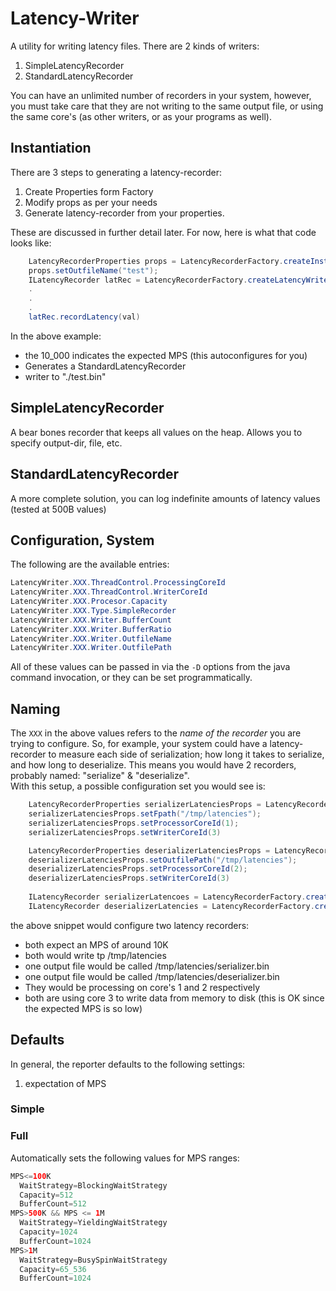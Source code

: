 # Latency-Writer
A utility for writing latency files.
There are 2 kinds of writers:

1. SimpleLatencyRecorder
2. StandardLatencyRecorder

You can have an unlimited number of recorders in your system, however, you must take care that they are not writing to the same output file, or using the same core's (as other writers, or as your programs as well).

## Instantiation
There are 3 steps to generating a latency-recorder:

1. Create Properties form Factory
2. Modify props as per your needs
3. Generate latency-recorder from your properties.

These are discussed in further detail later. For now, here is what that code looks like:

```java
    LatencyRecorderProperties props = LatencyRecorderFactory.createInstanceProperties(val, 10_000);
    props.setOutfileName("test");
    ILatencyRecorder latRec = LatencyRecorderFactory.createLatencyWriter(props);
    .
    .
    .
    latRec.recordLatency(val)
```

In the above example:
* the 10_000 indicates the expected MPS (this autoconfigures for you)
* Generates a StandardLatencyRecorder
* writer to "./test.bin"


## SimpleLatencyRecorder
A bear bones recorder that keeps all values on the heap.
Allows you to specify output-dir, file, etc.


## StandardLatencyRecorder
A more complete solution, you can log indefinite amounts of latency values (tested at 500B values)


## Configuration, System
The following are the available entries:

```java
LatencyWriter.XXX.ThreadControl.ProcessingCoreId
LatencyWriter.XXX.ThreadControl.WriterCoreId
LatencyWriter.XXX.Procesor.Capacity
LatencyWriter.XXX.Type.SimpleRecorder
LatencyWriter.XXX.Writer.BufferCount
LatencyWriter.XXX.Writer.BufferRatio
LatencyWriter.XXX.Writer.OutfileName
LatencyWriter.XXX.Writer.OutfilePath
```

All of these values can be passed in via the `-D` options from the java command invocation, or they can be set programmatically.


## Naming
The `XXX` in the above values refers to the *name of the recorder* you are trying to configure.
So, for example, your system could have a latency-recorder to measure each side of serialization; how long it takes to serialize, and how long to deserialize. This means you would have 2 recorders, probably named: "serialize" & "deserialize".
<br/>
With this setup, a possible configuration set you would see is:

```java
    LatencyRecorderProperties serializerLatenciesProps = LatencyRecorderFactory.createInstanceProperties("serializer", 10_000);
    serializerLatenciesProps.setFpath("/tmp/latencies");   
    serializerLatenciesProps.setProcessorCoreId(1);
    serializerLatenciesProps.setWriterCoreId(3)

    LatencyRecorderProperties deserializerLatenciesProps = LatencyRecorderFactory.createInstanceProperties("deserializer", 10_000);
    deserializerLatenciesProps.setOutfilePath("/tmp/latencies");
    deserializerLatenciesProps.setProcessorCoreId(2);
    deserializerLatenciesProps.setWriterCoreId(3)
    
    ILatencyRecorder serializerLatencoes = LatencyRecorderFactory.createLatencyWriter(serializerLatenciesProps);
    ILatencyRecorder deserializerLatencies = LatencyRecorderFactory.createLatencyWriter(deserializerLatenciesProps);
```
the above snippet would configure two latency recorders:
* both expect an MPS of around 10K
* both would write tp /tmp/latencies
* one output file would be called /tmp/latencies/serializer.bin
* one output file would be called /tmp/latencies/deserializer.bin 
* They would be processing on core's 1 and 2 respectively
* both are using core 3 to write data from memory to disk (this is OK since the expected MPS is so low)



## Defaults
In general, the reporter defaults to the following settings:
1. expectation of MPS 


### Simple

### Full

Automatically sets the following values for MPS ranges:
```java
MPS<=100K 
  WaitStrategy=BlockingWaitStrategy
  Capacity=512
  BufferCount=512
MPS>500K && MPS <= 1M
  WaitStrategy=YieldingWaitStrategy
  Capacity=1024
  BufferCount=1024
MPS>1M
  WaitStrategy=BusySpinWaitStrategy
  Capacity=65_536
  BufferCount=1024
```
